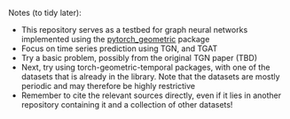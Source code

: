 Notes (to tidy later):
- This repository serves as a testbed for graph neural networks implemented using the [pytorch_geometric](https://github.com/pyg-team/pytorch_geometric) package
- Focus on time series prediction using TGN, and TGAT
- Try a basic problem, possibly from the original TGN paper (TBD)
- Next, try using torch-geometric-temporal packages, with one of the datasets that is already in the library. Note that the datasets are mostly periodic and may therefore be highly restrictive
- Remember to cite the relevant sources directly, even if it lies in another repository containing it and a collection of other datasets!
